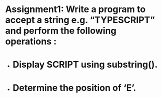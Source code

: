 # Assignment1: Write a program to accept a string e.g. “TYPESCRIPT” and perform the following operations :
- # Display SCRIPT using substring().
- # Determine the position of ‘E’.